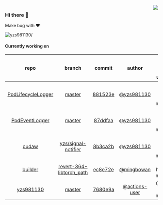 <img align="right" src="https://github-readme-stats.vercel.app/api?username=yzs981130&show_icons=true&hide_title=true" />

### Hi there 👋


Make bug with ❤️

<p align="left"> <img src=https://komarev.com/ghpvc/?username=yzs981130 alt=yzs981130/> </p>


<!--
**yzs981130/yzs981130** is a ✨ _special_ ✨ repository because its `README.md` (this file) appears on your GitHub profile.

Here are some ideas to get you started:

- 🔭 I’m currently working on ...
- 🌱 I’m currently learning ...
- 👯 I’m looking to collaborate on ...
- 🤔 I’m looking for help with ...
- 💬 Ask me about ...
- 📫 How to reach me: ...
- 😄 Pronouns: ...
- ⚡ Fun fact: ...
-->

#### Currently working on


| repo | branch | commit | author | time since last update | language |
|:---:|:---:|:---:|:---:|:---:|:---:|
| [PodLifecycleLogger](https://github.com/yzs981130/PodLifecycleLogger) | [master](https://github.com/yzs981130/PodLifecycleLogger/tree/master) |[881523e](https://github.com/yzs981130/PodLifecycleLogger/commit/881523e3d1ced83fd75f7fb3030f12f09a86d86d) | [@yzs981130](https://github.com/yzs981130) |44 hours 37 minutes | ![](https://img.shields.io/badge/language-Go-default.svg?style=flat-square)|
| [PodEventLogger](https://github.com/yzs981130/PodEventLogger) | [master](https://github.com/yzs981130/PodEventLogger/tree/master) |[87ddfaa](https://github.com/yzs981130/PodEventLogger/commit/87ddfaadfe639d07df38cdfa7087c452ebcecc6b) | [@yzs981130](https://github.com/yzs981130) |50 hours 36 minutes | ![](https://img.shields.io/badge/language-Go-default.svg?style=flat-square)|
| [cudaw](https://github.com/yzs981130/cudaw) | [yzs/signal-notifier](https://github.com/yzs981130/cudaw/tree/yzs/signal-notifier) |[8b3ca2b](https://github.com/yzs981130/cudaw/commit/8b3ca2bb967397913f815d7c15d5dbab5b99b944) | [@yzs981130](https://github.com/yzs981130) |386 hours 31 minutes | ![](https://img.shields.io/badge/language-C-default.svg?style=flat-square)|
| [builder](https://github.com/yzs981130/builder) | [revert-364-libtorch_path](https://github.com/yzs981130/builder/tree/revert-364-libtorch_path) |[ec8e72e](https://github.com/yzs981130/builder/commit/ec8e72ee3e37ebf12606fd23b18846433c06c011) | [@mingbowan](https://github.com/mingbowan) |471 hours 8 minutes | ![](https://img.shields.io/badge/language-Shell-default.svg?style=flat-square)|
| [yzs981130](https://github.com/yzs981130/yzs981130) | [master](https://github.com/yzs981130/yzs981130/tree/master) |[7680e9a](https://github.com/yzs981130/yzs981130/commit/7680e9aaef16470b0850998952f8a000e24856d6) | [@actions-user](https://github.com/actions-user) |0 hours 10 minutes | ![](https://img.shields.io/badge/language-Go-default.svg?style=flat-square)|
